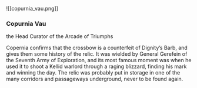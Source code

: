 ![[copurnia_vau.png]]

### Copurnia Vau
the Head Curator of the Arcade of Triumphs

Copernia confirms that the crossbow is a counterfeit of Dignity’s Barb, and gives them some history of the relic. It was wielded by General Gerefein of the Seventh Army of Exploration, and its most famous moment was when he used it to shoot a Kellid warlord through a raging blizzard, finding his mark and winning the day. The relic was probably put in storage in one of the many corridors and passageways underground, never to be found again. 